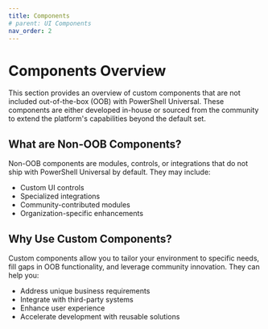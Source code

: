 ```yaml
---
title: Components
# parent: UI Components
nav_order: 2
---
```


# Components Overview

This section provides an overview of custom components that are not included out-of-the-box (OOB) with PowerShell Universal. These components are either developed in-house or sourced from the community to extend the platform's capabilities beyond the default set.

## What are Non-OOB Components?

Non-OOB components are modules, controls, or integrations that do not ship with PowerShell Universal by default. They may include:

- Custom UI controls
- Specialized integrations
- Community-contributed modules
- Organization-specific enhancements

## Why Use Custom Components?

Custom components allow you to tailor your environment to specific needs, fill gaps in OOB functionality, and leverage community innovation. They can help you:

- Address unique business requirements
- Integrate with third-party systems
- Enhance user experience
- Accelerate development with reusable solutions
